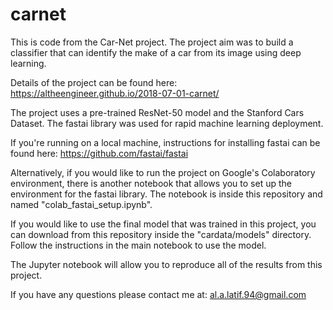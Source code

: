 # carnet
This is code from the Car-Net project. The project aim was to build a classifier that can identify the make of a car from its image using deep learning. 

Details of the project can be found here: https://altheengineer.github.io/2018-07-01-carnet/

The project uses a pre-trained ResNet-50 model and the Stanford Cars Dataset. The fastai library was used for rapid machine learning deployment. 

If you're running on a local machine, instructions for installing fastai can be found here: https://github.com/fastai/fastai

Alternatively, if you would like to run the project on Google's Colaboratory environment, there is another notebook that allows you to set up the environment for the fastai library. The notebook is inside this repository and named "colab_fastai_setup.ipynb".

If you would like to use the final model that was trained in this project, you can download from this repository inside the "cardata/models" directory. Follow the instructions in the main notebook to use the model. 

The Jupyter notebook will allow you to reproduce all of the results from this project. 

If you have any questions please contact me at: al.a.latif.94@gmail.com

